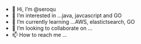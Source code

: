 - 👋 Hi, I’m @seroqu
- 👀 I’m interested in ...java, javcascript and GO
- 🌱 I’m currently learning ...AWS, elastictsearch, GO 
- 💞️ I’m looking to collaborate on ...
- 📫 How to reach me ...

<!---
seroqu/seroqu is a ✨ special ✨ repository because its `README.md` (this file) appears on your GitHub profile.
You can click the Preview link to take a look at your changes.
--->
